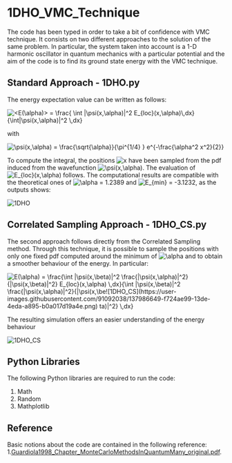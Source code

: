 # 1DHO_VMC_Technique
The code has been typed in order to take a bit of confidence with VMC technique. It consists on two different approaches to the solution of the same problem.
In particular, the system taken into account is a 1-D harmonic oscillator in quantum mechanics with a particular potential and the aim of the code is to find its ground state energy with the VMC technique.
## Standard Approach - 1DHO.py
The energy expectation value can be written as follows:

<img src="https://latex.codecogs.com/svg.image?<E(\alpha)>&space;=&space;\frac{&space;\int&space;|\psi(x,\alpha)|^2&space;E_{loc}(x,\alpha)\,dx}{\int|\psi(x,\alpha)|^2&space;\,dx}" title="<E(\alpha)> = \frac{ \int |\psi(x,\alpha)|^2 E_{loc}(x,\alpha)\,dx}{\int|\psi(x,\alpha)|^2 \,dx}" />

with 

<img src="https://latex.codecogs.com/svg.image?\psi(x,\alpha)&space;=&space;\frac{\sqrt{\alpha}}{\pi^{1/4}&space;}&space;e^{-\frac{\alpha^2&space;x^2}{2}}" title="\psi(x,\alpha) = \frac{\sqrt{\alpha}}{\pi^{1/4} } e^{-\frac{\alpha^2 x^2}{2}}" />

To compute the integral, the positions <img src="https://latex.codecogs.com/svg.image?x" title="x" /> have been sampled from the pdf induced from the wavefunction <img src="https://latex.codecogs.com/svg.image?\psi(x,\alpha)" title="\psi(x,\alpha)" />. The evaluation of <img src="https://latex.codecogs.com/svg.image?E_{loc}(x,\alpha)" title="E_{loc}(x,\alpha)" /> follows.
The computational results are compatible with the theoretical ones of <img src="https://latex.codecogs.com/svg.image?\alpha&space;=&space;1.2389" title="\alpha = 1.2389" /> and <img src="https://latex.codecogs.com/svg.image?E_{min}&space;=&space;-3.1232" title="E_{min} = -3.1232" />, as the outputs shows:

![1DHO](https://user-images.githubusercontent.com/91092038/137986940-73654c9a-81b7-45c4-b3a1-4a07edc81905.png)


## Correlated Sampling Approach - 1DHO_CS.py
The second approach follows directly from the Correlated Sampling method. Through this technique, it is possible to sample the positions with only one fixed pdf computed around the minimum of <img src="https://latex.codecogs.com/svg.image?\alpha" title="\alpha" /> and to obtain a smoother behaviour of the energy. 
In particular:

<img src="https://latex.codecogs.com/svg.image?E(\alpha)&space;&space;=&space;\frac{\int&space;|\psi(x,\beta)|^2&space;\frac{|\psi(x,\alpha)|^2}{|\psi(x,\beta)|^2}&space;E_{loc}(x,\alpha)&space;\,dx}{\int&space;|\psi(x,\beta)|^2&space;\frac{|\psi(x,\alpha)|^2}{|\psi(x,\beta)|^2}&space;\,dx}&space;&space;" title="E(\alpha) = \frac{\int |\psi(x,\beta)|^2 \frac{|\psi(x,\alpha)|^2}{|\psi(x,\beta)|^2} E_{loc}(x,\alpha) \,dx}{\int |\psi(x,\beta)|^2 \frac{|\psi(x,\alpha)|^2}{|\psi(x,\be![1DHO_CS](https://user-images.githubusercontent.com/91092038/137986649-f724ae99-13de-4eda-a895-b0a017d19a4e.png)
ta)|^2} \,dx} " />

The resulting simulation offers an easier understanding of the energy behaviour


![1DHO_CS](https://user-images.githubusercontent.com/91092038/137986842-93c44f6b-2248-4654-9c93-a0aeaaf7c42b.png)

## Python Libraries
The following Python libraries are required to run the code:
1. Math
2. Random
3. Mathplotlib

## Reference
Basic notions about the code are contained in the following reference:
1.[Guardiola1998_Chapter_MonteCarloMethodsInQuantumMany_original.pdf](https://github.com/MattiaDamiaPaciarini/Helium-ground-state-energy/files/7231046/Guardiola1998_Chapter_MonteCarloMethodsInQuantumMany_original.pdf).
